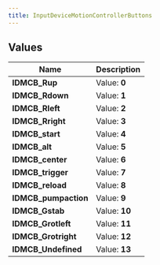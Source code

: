 ```yaml
---
title: InputDeviceMotionControllerButtons
---
```


## Values
| Name | Description |
| ---- | ----------- |
| **IDMCB_Rup** | Value: **0** |
| **IDMCB_Rdown** | Value: **1** |
| **IDMCB_Rleft** | Value: **2** |
| **IDMCB_Rright** | Value: **3** |
| **IDMCB_start** | Value: **4** |
| **IDMCB_alt** | Value: **5** |
| **IDMCB_center** | Value: **6** |
| **IDMCB_trigger** | Value: **7** |
| **IDMCB_reload** | Value: **8** |
| **IDMCB_pumpaction** | Value: **9** |
| **IDMCB_Gstab** | Value: **10** |
| **IDMCB_Grotleft** | Value: **11** |
| **IDMCB_Grotright** | Value: **12** |
| **IDMCB_Undefined** | Value: **13** |

